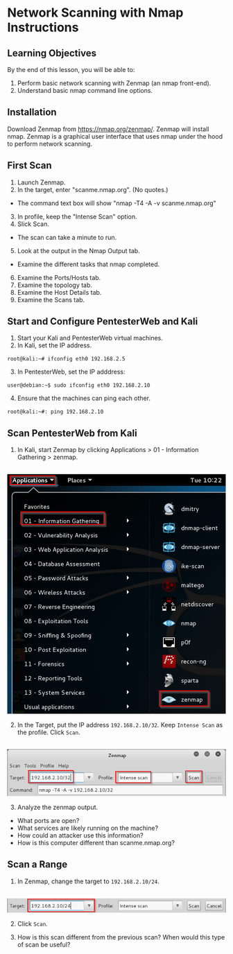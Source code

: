 Network Scanning with Nmap Instructions
========================================


Learning Objectives
-------------------------------
By the end of this lesson, you will be able to:

1. Perform basic network scanning with Zenmap (an nmap front-end).
2. Understand basic nmap command line options.

Installation
----------------------------------
Download Zenmap from https://nmap.org/zenmap/. Zenmap will install nmap. Zenmap is a graphical user interface that uses nmap under the hood to perform network scanning.

First Scan
-----------------------------------
1) Launch Zenmap.
2) In the target, enter "scanme.nmap.org". (No quotes.)
  - The command text box will show "nmap -T4 -A -v scanme.nmap.org"
3) In profile, keep the "Intense Scan" option.
4) Slick Scan.
  - The scan can take a minute to run.
5) Look at the output in the Nmap Output tab.
  - Examine the different tasks that nmap completed.
6) Examine the Ports/Hosts tab.
7) Examine the topology tab.
8) Examine the Host Details tab.
9) Examine the Scans tab.

Start and Configure PentesterWeb and Kali
------------------------------------------

1. Start your Kali and PentesterWeb virtual machines.
2. In Kali, set the IP address.

```
root@kali:~# ifconfig eth0 192.168.2.5
```

3. In PentesterWeb, set the IP adddress:

```
user@debian:~$ sudo ifconfig eth0 192.168.2.10
```

4. Ensure that the machines can ping each other.

```
root@kali:~#: ping 192.168.2.10
```

Scan PentesterWeb from Kali
------------------------------------

1. In Kali, start Zenmap by clicking Applications > 01 - Information Gathering > zenmap.

&nbsp;![Start Zenmap](menu-zenmap.png)

2. In the Target, put the IP address `192.168.2.10/32`. Keep `Intense Scan` as the profile. Click `Scan`.

&nbsp;![Zenmap Scan Settings](zenmap-target.png)

3. Analyze the zenmap output.
  - What ports are open?
  - What services are likely running on the machine?
  - How could an attacker use this information?
  - How is this computer different than scanme.nmap.org?

Scan a Range
-----------------------------------------

1. In Zenmap, change the target to `192.168.2.10/24`.

&nbsp;![Zenmap Scan Settings](zenmap-target-range.png)

2. Click `Scan`.

3. How is this scan different from the previous scan? When would this type of scan be useful?